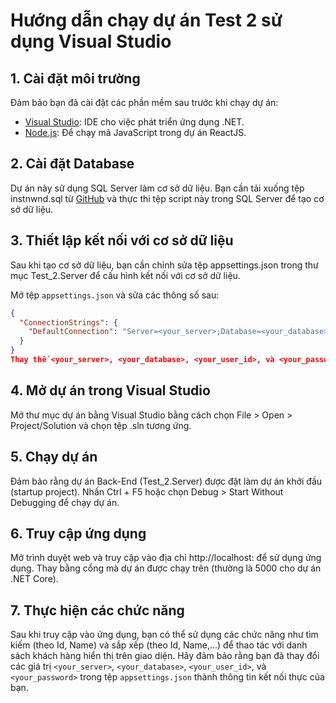 # Hướng dẫn chạy dự án Test 2 sử dụng Visual Studio

## 1. Cài đặt môi trường

Đảm bảo bạn đã cài đặt các phần mềm sau trước khi chạy dự án:
- [Visual Studio](https://visualstudio.microsoft.com/): IDE cho việc phát triển ứng dụng .NET.
- [Node.js](https://nodejs.org/): Để chạy mã JavaScript trong dự án ReactJS.

## 2. Cài đặt Database

Dự án này sử dụng SQL Server làm cơ sở dữ liệu. Bạn cần tải xuống tệp instnwnd.sql từ [GitHub](https://github.com/microsoft/sql-server-samples/blob/master/samples/databases/northwind-pubs/instnwnd.sql) và thực thi tệp script này trong SQL Server để tạo cơ sở dữ liệu.

## 3. Thiết lập kết nối với cơ sở dữ liệu

Sau khi tạo cơ sở dữ liệu, bạn cần chỉnh sửa tệp appsettings.json trong thư mục Test_2.Server để cấu hình kết nối với cơ sở dữ liệu. 

Mở tệp `appsettings.json` và sửa các thông số sau:

```json
{
  "ConnectionStrings": {
    "DefaultConnection": "Server=<your_server>;Database=<your_database>;User Id=<your_user_id>;Password=<your_password>;"
  }
}
Thay thế <your_server>, <your_database>, <your_user_id>, và <your_password> bằng thông tin kết nối của bạn.
```

## 4. Mở dự án trong Visual Studio
Mở thư mục dự án bằng Visual Studio bằng cách chọn File > Open > Project/Solution và chọn tệp .sln tương ứng.

## 5. Chạy dự án
Đảm bảo rằng dự án Back-End (Test_2.Server) được đặt làm dự án khởi đầu (startup project).
Nhấn Ctrl + F5 hoặc chọn Debug > Start Without Debugging để chạy dự án.
## 6. Truy cập ứng dụng
Mở trình duyệt web và truy cập vào địa chỉ http://localhost:<port> để sử dụng ứng dụng. Thay <port> bằng cổng mà dự án được chạy trên (thường là 5000 cho dự án .NET Core).

## 7. Thực hiện các chức năng
Sau khi truy cập vào ứng dụng, bạn có thể sử dụng các chức năng như tìm kiếm (theo Id, Name) và sắp xếp (theo Id, Name,...) để thao tác với danh sách khách hàng hiển thị trên giao diện.
Hãy đảm bảo rằng bạn đã thay đổi các giá trị `<your_server>`, `<your_database>`, `<your_user_id>`, và `<your_password>` trong tệp `appsettings.json` thành thông tin kết nối thực của bạn.
